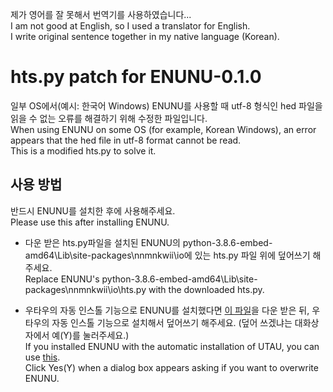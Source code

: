제가 영어를 잘 못해서 번역기를 사용하였습니다...   
I am not good at English, so I used a translator for English.   
I write original sentence together in my native language (Korean).   



# hts.py patch for ENUNU-0.1.0

일부 OS에서(예시: 한국어 Windows) ENUNU를 사용할 때 utf-8 형식인 hed 파일을 읽을 수 없는 오류를 해결하기 위해 수정한 파일입니다.   
When using ENUNU on some OS (for example, Korean Windows), an error appears that the hed file in utf-8 format cannot be read.   
This is a modified hts.py to solve it.   



## 사용 방법

반드시 ENUNU를 설치한 후에 사용해주세요.   
Please use this after installing ENUNU.   
* 다운 받은 hts.py파일을 설치된 ENUNU의 python-3.8.6-embed-amd64\Lib\site-packages\nnmnkwii\io에 있는 hts.py 파일 위에 덮어쓰기 해주세요.   
  Replace ENUNU's python-3.8.6-embed-amd64\Lib\site-packages\nnmnkwii\io\hts.py with the downloaded hts.py.

* 우타우의 자동 인스톨 기능으로 ENUNU를 설치했다면 [이 파일]()을 다운 받은 뒤, 우타우의 자동 인스톨 기능으로 설치해서 덮어쓰기 해주세요. (덮어 쓰겠냐는 대화상자에서 예(Y)를 눌러주세요.)    
  If you installed ENUNU with the automatic installation of UTAU, you can use [this]().   
  Click Yes(Y) when a dialog box appears asking if you want to overwrite ENUNU.
